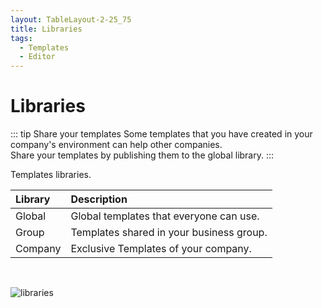 ```yaml
---
layout: TableLayout-2-25_75
title: Libraries
tags:
  - Templates
  - Editor
---
```


# Libraries

::: tip Share your templates
Some templates that you have created in your company's environment can help other companies.<br>
Share your templates by publishing them to the global library.
:::

Templates libraries.

| Library | Description                              |
| :------ | :--------------------------------------- |
| Global  | Global templates that everyone can use.  |
| Group   | Templates shared in your business group. |
| Company | Exclusive Templates of your company.     |

<br>

![libraries](https://cdn.phishx.io/phishx-docs/images/phishx_templates_global_01.webp)
